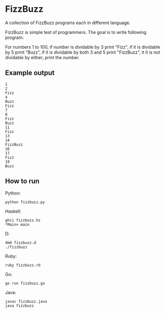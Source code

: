 FizzBuzz
========

A collection of FizzBuzz programs each in different language.

FizzBuzz is simple test of programmers. The goal is to write following program:

For numbers 1 to 100, if number is dividable by 3 print "Fizz", if it is dividable by 5 print "Buzz", if it is dividable by both 3 and 5 print "FizzBuzz", it it is not dividable by either, print the number.

Example output
--------------

    1
    2
    Fizz
    4
    Buzz
    Fizz
    7
    8
    Fizz
    Buzz
    11
    Fizz
    13
    14
    FizzBuzz
    16
    17
    Fizz
    19
    Buzz


How to run
----------

Python:

    python fizzbuzz.py

Haskell:

    ghci fizzbuzz.hs
    *Main> main

D:

    dmd fizzbuzz.d
    ./fizzbuzz

Ruby:

    ruby fizzbuzz.rb

Go:

    go run fizzbuzz.go

Java:

    javac fizzbuzz.java
    java fizzbuzz
